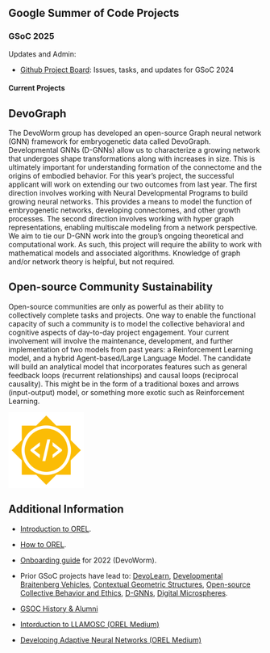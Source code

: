 ## Google Summer of Code Projects
### GSoC 2025

Updates and Admin: 
- [Github Project Board](https://github.com/orgs/OREL-group/projects/15): Issues, tasks, and updates for GSoC 2024

#### Current Projects
   
## DevoGraph  
The DevoWorm group has developed an open-source Graph neural network (GNN) framework for embryogenetic data called DevoGraph. Developmental GNNs (D-GNNs) allow us to characterize a growing network that undergoes shape transformations along with increases in size. This is ultimately important for understanding formation of the connectome and the origins of embodied behavior. For this year’s project, the successful applicant will work on extending our two outcomes from last year. The first direction involves working with Neural Developmental Programs to build growing neural networks. This provides a means to model the function of embryogenetic networks, developing connectomes, and other growth processes. The second direction involves working with hyper graph representations, enabling multiscale modeling from a network perspective. We aim to tie our D-GNN work into the group’s ongoing theoretical and computational work. As such, this project will require the ability to work with mathematical models and associated algorithms. Knowledge of graph and/or network theory is helpful, but not required.   

## Open-source Community Sustainability
Open-source communities are only as powerful as their ability to collectively complete tasks and projects. One way to enable the functional capacity of such a community is to model the collective behavioral and cognitive aspects of day-to-day project engagement. Your current involvement will involve the maintenance, development, and further implementation of two models from past years: a Reinforcement Learning model, and a hybrid Agent-based/Large Language Model. The candidate will build an analytical model that incorporates features such as general feedback loops (recurrent relationships) and causal loops (reciprocal causality). This might be in the form of a traditional boxes and arrows (input-output) model, or something more exotic such as Reinforcement Learning.   
   
<P>
    <IMG align="center" height = "150" width = "150" SRC="https://github.com/OREL-group/GSoC/blob/main/Media/GSoC.png">
</P>
  
## Additional Information  
* [Introduction to OREL](https://github.com/OREL-group/Onboarding/blob/main/Intro-to-OREL.md).

* [How to OREL](https://orel-group.github.io/join/).
    
* [Onboarding guide](https://github.com/devoworm/Proposals-Public-Lectures/blob/master/Onboarding%20Guide/onboarding-guide.md) for 2022 (DevoWorm). 
  
* Prior GSoC projects have lead to: [DevoLearn](https://github.com/DevoLearn/devolearn), [Developmental Braitenberg Vehicles](https://github.com/OREL-group/dBV), [Contextual Geometric Structures](https://github.com/Orthogonal-Research-Lab/CGS), [Open-source Collective Behavior and Ethics](https://github.com/OREL-group/GSoC/tree/main/Open%20Source%20Ethics), [D-GNNs](https://github.com/DevoLearn/DevoGraph), [Digital Microspheres](https://github.com/devoworm/GSoC-2022/tree/main/Digital-Microsphere).

* [GSOC History & Alumni](https://www.jopro.org/mentoring-programs/google-summer-of-code-orel-devoworm)
  
* [Intorduction to LLAMOSC (OREL Medium)](https://medium.com/orel-group/midpoint-milestone-introducing-the-llamosc-framework-dc3b7d33bf8a)
  
* [Developing Adaptive Neural Networks (OREL Medium)](https://medium.com/orel-group/developing-adaptive-neural-networks-growing-graphs-for-dynamic-data-representation-286d9ad6c24c)
